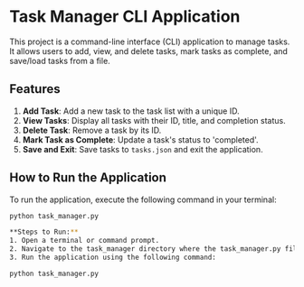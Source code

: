 # Task Manager CLI Application

This project is a command-line interface (CLI) application to manage tasks. It allows users to add, view, and delete tasks, mark tasks as complete, and save/load tasks from a file.

## Features

1. **Add Task**: Add a new task to the task list with a unique ID.
2. **View Tasks**: Display all tasks with their ID, title, and completion status.
3. **Delete Task**: Remove a task by its ID.
4. **Mark Task as Complete**: Update a task's status to 'completed'.
5. **Save and Exit**: Save tasks to `tasks.json` and exit the application.

## How to Run the Application

To run the application, execute the following command in your terminal:

```bash
python task_manager.py

**Steps to Run:**
1. Open a terminal or command prompt.
2. Navigate to the task_manager directory where the task_manager.py file is located.
3. Run the application using the following command:

python task_manager.py


